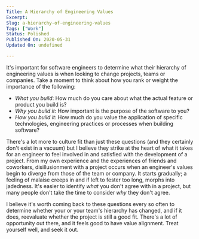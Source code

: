```yaml
---
Title: A Hierarchy of Engineering Values
Excerpt: 
Slug: a-hierarchy-of-engineering-values
Tags: ["Work"]
Status: Polished
Published On: 2020-05-31
Updated On: undefined

---
```


It's important for software engineers to determine what their hierarchy of engineering values is when looking to change projects, teams or companies. Take a moment to think about how you rank or weight the importance of the following:

- _What you build_: How much do you care about what the actual feature or product you build is?
- _Why you build it_: How important is the purpose of the software to you?
- _How you build it_: How much do you value the application of specific technologies, engineering practices or processes when building software?

There's a lot more to culture fit than just these questions (and they certainly don't exist in a vacuum) but I believe they strike at the heart of what it takes for an engineer to feel involved in and satisfied with the development of a project. From my own experience and the experiences of friends and coworkers, disillusionment with a project occurs when an engineer's values begin to diverge from those of the team or company. It starts gradually; a feeling of malaise creeps in and if left to fester too long, morphs into jadedness. It's easier to identify _what_ you don't agree with in a project, but many people don't take the time to consider _why_ they don't agree.


I believe it's worth coming back to these questions every so often to determine whether your or your team's hierarchy has changed, and if it does, reevaluate whether the project is still a good fit. There's a lot of opportunity out there, and it feels good to have value alignment. Treat yourself well, and seek it out.

